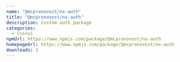 ```yaml
---
name: "@mcpronovost/nx-auth"
title: "@mcpronovost/nx-auth"
description: Custom auth package
categories:
  - css+ui
npmUrl: https://www.npmjs.com/package/@mcpronovost/nx-auth
homepageUrl: https://www.npmjs.com/package/@mcpronovost/nx-auth
downloads: 2
---
```

